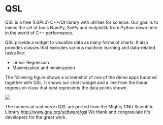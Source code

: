 QSL
===

QSL is a free (LGPL3) C++/Qt library with utilities for science. Our
goal is to mimic the set of tools NumPy, SciPy and matplotlib from
Python down here in the world of C++ performance.

QSL provide a widget to visualize data as many forms of charts. It also
provides classes that executes various machine learning and data-related
tasks like:

   * Linear Regression
   * Maximization and minimization

The following figure shows a screenshot of one of the demo apps bundled
together with QSL. It shows our chart widget and a line from the linear
regression class that best represents the data points shown.

![](https://github.com/elvismt/QSL/blob/master/demos/linreg.png)

The numerical routines in QSL are ported from the Mighty GNU Scientific Library
http://www.gnu.org/software/gsl
We thank and congratulate it's developers for the great work.
